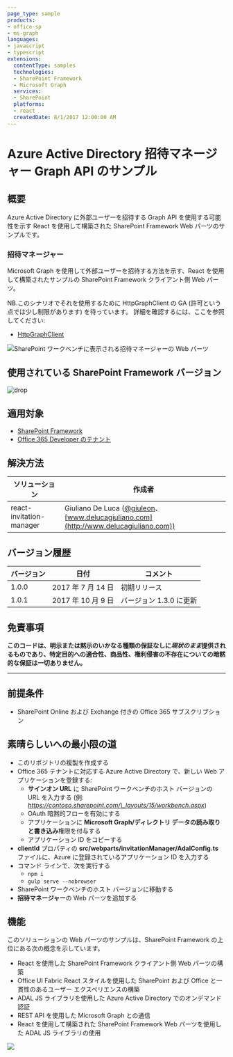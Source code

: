 ```yaml
---
page_type: sample
products:
- office-sp
- ms-graph
languages:
- javascript
- typescript
extensions:
  contentType: samples
  technologies:
  - SharePoint Framework
  - Microsoft Graph
  services:
  - SharePoint
  platforms:
  - react
  createdDate: 8/1/2017 12:00:00 AM
---
```

# Azure Active Directory 招待マネージャー Graph API のサンプル

## 概要

Azure Active Directory に外部ユーザーを招待する Graph API を使用する可能性を示す React を使用して構築された SharePoint Framework Web パーツのサンプルです。

### 招待マネージャー

Microsoft Graph を使用して外部ユーザーを招待する方法を示す、React を使用して構築されたサンプルの SharePoint Framework クライアント側 Web パーツ。

NB.このシナリオでそれを使用するために HttpGraphClient の GA (許可という点では少し制限があります) を待っています。
詳細を確認するには、ここを参照してください:
* [HttpGraphClient](https://docs.microsoft.com/sharepoint/dev/spfx/web-parts/guidance/call-microsoft-graph-from-your-web-part)

![SharePoint ワークベンチに表示される招待マネージャーの Web パーツ](./assets/SPFx-Invitation-Manager.gif)

## 使用されている SharePoint Framework バージョン 
![drop](https://img.shields.io/badge/drop-1.3.0-green.svg)

## 適用対象

* [SharePoint Framework](https://learn.microsoft.com/sharepoint/dev/spfx/sharepoint-framework-overview)
* [Office 365 Developer のテナント](https://learn.microsoft.com/sharepoint/dev/spfx/set-up-your-developer-tenant)

## 解決方法

ソリューション|作成者
--------|---------
react-invitation-manager|Giuliano De Luca ([@giuleon](https://twitter.com/giuleon)、[www.delucagiuliano.com](http://www.delucagiuliano.com))

## バージョン履歴

バージョン|日付|コメント
-------|----|--------
1.0.0|2017 年 7 月 14 日|初期リリース
1.0.1|2017 年 10 月 9 日|バージョン 1.3.0 に更新

## 免責事項
**このコードは、明示または黙示のいかなる種類の保証なしに*現状のまま*提供されるものであり、特定目的への適合性、商品性、権利侵害の不存在についての暗黙的な保証は一切ありません。**

---

## 前提条件

- SharePoint Online および Exchange 付きの Office 365 サブスクリプション

## 素晴らしいへの最小限の道

- このリポジトリの複製を作成する
- Office 365 テナントに対応する Azure Active Directory で、新しい Web アプリケーションを登録する:
  - **サインオン URL** に SharePoint ワークベンチのホスト バージョンの URL を入力する (例: *https://contoso.sharepoint.com/\_layouts/15/workbench.aspx*)
  - OAuth 暗黙的フローを有効にする
  - アプリケーションに **Microsoft Graph/ディレクトリ データの読み取りと書き込み**権限を付与する
  - アプリケーション ID をコピーする
- **clientId** プロパティの **src/webparts/invitationManager/AdalConfig.ts** ファイルに、Azure に登録されているアプリケーション ID を入力する
- コマンド ラインで、次を実行する
  - `npm i`
  - `gulp serve --nobrowser`
- SharePoint ワークベンチのホスト バージョンに移動する
- **招待マネージャー**の Web パーツを追加する

## 機能

このソリューションの Web パーツのサンプルは、SharePoint Framework の上位にある次の概念を示しています。

- React を使用した SharePoint Framework クライアント側 Web パーツの構築
- Office UI Fabric React スタイルを使用した SharePoint および Office と一貫性のあるユーザー エクスペリエンスの構築
- ADAL JS ライブラリを使用した Azure Active Directory でのオンデマンド認証
- REST API を使用した Microsoft Graph との通信
- React を使用して構築された SharePoint Framework Web パーツを使用した ADAL JS ライブラリの使用

![](https://pnptelemetry.azurewebsites.net/sp-dev-fx-webparts/samples/react-invitation-manager)
